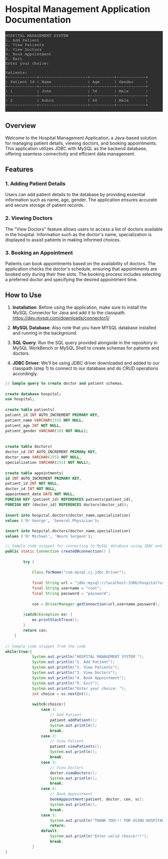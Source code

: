 # Hospital Management Application Documentation

![image.info](hospital-management-snapshot.png)

## Overview

Welcome to the Hospital Management Application, a Java-based solution for managing patient details, viewing doctors, and booking appointments. This application utilizes JDBC with MySQL as the backend database, offering seamless connectivity and efficient data management.

## Features

### 1. Adding Patient Details

Users can add patient details to the database by providing essential information such as name, age, gender. The application ensures accurate and secure storage of patient records.

### 2. Viewing Doctors

The "View Doctors" feature allows users to access a list of doctors available in the hospital. Information such as the doctor's name, specialization is displayed to assist patients in making informed choices.

### 3. Booking an Appointment

Patients can book appointments based on the availability of doctors. The application checks the doctor's schedule, ensuring that appointments are booked only during their free slots. The booking process includes selecting a preferred doctor and specifying the desired appointment time.

## How to Use

1. **Installation**: Before using the application, make sure to install the MySQL Connector for Java and add it to the classpath.
https://dev.mysql.com/downloads/connector/j/

2. **MySQL Database**: Also note that you have MYSQL database installed and running in the background.

3. **SQL Query**: Run the SQL query provided alongside in the repository in MySQL WorkBench or MySQL Shell to create schemas for patients and doctors.

4. **JDBC Driver**: We'll be using JDBC driver downloaded and added to our classpath (step 1) to connect to our database and do CRUD operations accordingly.


```SQL
// Sample query to create doctor and patient schemas.

create database hospital;
use hospital;

create table patients(
patient_id INT AUTO_INCREMENT PRIMARY KEY,
patient_name VARCHAR(255) NOT NULL,
patient_age INT NOT NULL,
patient_gender VARCHAR(10) NOT NULL);


create table doctors(
doctor_id INT AUTO_INCREMENT PRIMARy KEY,
doctor_name VARCHAR(255) NOT NULL,
specialization VARCHAR(255) NOT NULL);

create table appointments(
id INT AUTO_INCREMENT PRIMARY KEY,
patient_id INT NOT NULL,
doctor_id INT NOT NULL,
appointment_date DATE NOT NULL,
FOREIGN KEY (patient_id) REFERENCES patients(patient_id),
FOREIGN KEY (doctor_id) REFERENCES doctors(doctor_id));

insert into hospital.doctors(doctor_name,specialization)
values ('Dr George', 'General Physician'); 

insert into hospital.doctors(doctor_name,specialization)
values ('Dr Michael', 'Neuro Surgeon'); 

```

```Java
// Sample code snippet for connecting to MySQL database using JDBC and mysql connector.
public static Connection createDBconnection() {
		
		try {
			
			Class.forName("com.mysql.cj.jdbc.Driver");
			
			final String url = "jdbc:mysql://localhost:3306/hospital?useSSL=false";
			final String username = "root";
			final String password = "password";
			
			con = DriverManager.getConnection(url,username,password);
			
		}catch(Exception ex) {
			ex.printStackTrace();
		}
		return con;
	}

// Sample code snippet from the code
while(true){
            System.out.println("HOSPITAL MANAGEMENT SYSTEM ");
            System.out.println("1. Add Patient");
            System.out.println("2. View Patients");
            System.out.println("3. View Doctors");
            System.out.println("4. Book Appointment");
            System.out.println("5. Exit");
            System.out.println("Enter your choice: ");
            int choice = sc.nextInt();

            switch(choice){
                case 1:
                    // Add Patient
                    patient.addPatient();
                    System.out.println();
                    break;
                case 2:
                    // View Patient
                    patient.viewPatients();
                    System.out.println();
                    break;
                case 3:
                    // View Doctors
                    doctor.viewDoctors();
                    System.out.println();
                    break;
                case 4:
                    // Book Appointment
                    bookAppointment(patient, doctor, con, sc);
                    System.out.println();
                    break;
                case 5:
                    System.out.println("THANK YOU!!! FOR USING HOSPITAL MANAGEMENT SYSTEM!!");
                    return;
                default:
                    System.out.println("Enter valid choice!!!");
                    break;
            }
}
